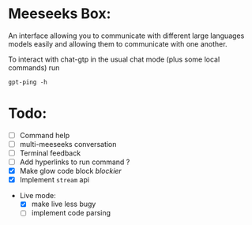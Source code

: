 # Meeseeks Box:
An interface allowing you to communicate with different large languages models easily and allowing them to communicate with one another.

To interact with chat-gtp in the usual chat mode (plus some local commands) run 

`gpt-ping -h`

# Todo:
- [ ] Command help
- [ ] multi-meeseeks conversation
- [ ] Terminal feedback
- [ ] Add hyperlinks to run command ?
- [x] Make glow code block *blockier* 
- [x] Implement `stream` api

- Live mode:
	- [x] make live less bugy
	- [ ] implement code parsing
